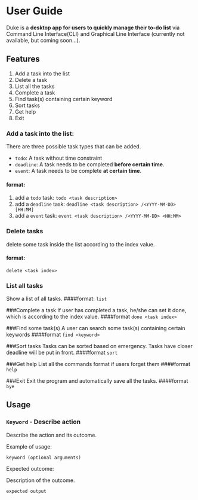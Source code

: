 # User Guide

Duke is a **desktop app for users to quickly manage their to-do list** via Command Line Interface(CLI) and
Graphical Line Interface (currently not available, but coming soon...).

## Features 
1. Add a task into the list
2. Delete a task
3. List all the tasks
4. Complete a task
5. Find task(s) containing certain keyword
6. Sort tasks
7. Get help
8. Exit

### Add a task into the list: 

There are three possible task types that can be added.
* `todo`: A task without time constraint
* `deadline`: A task needs to be completed **before certain time**.
* `event`: A task needs to be complete **at certain time**.

#### format: 
1. add a `todo` task: `todo <task description>`
2. add a `deadline` task: `deadline <task description> /<YYYY-MM-DD> [HH:MM]`
3. add a `event` task: `event <task description> /<YYYY-MM-DD> <HH:MM>`

### Delete tasks
delete some task inside the list according to the index value.

#### format: 
`delete <task index>`


### List all tasks
Show a list of all tasks.
####format:
`list`


###Complete a task
If user has completed a task, he/she can set it done, which is according to the index value.
####format
`done <task index>`

###Find some task(s)
A user can search some task(s) containing certain keywords
####format
`find <keyword>`

###Sort tasks
Tasks can be sorted based on emergency. Tasks have closer deadline will be put in front.
####format
`sort`

###Get help
List all the commands format if users forget them
####format
`help`

###Exit
Exit the program and automatically save all the tasks.
####format
`bye`

## Usage

### `Keyword` - Describe action

Describe the action and its outcome.

Example of usage: 

`keyword (optional arguments)`

Expected outcome:

Description of the outcome.

```
expected output
```
